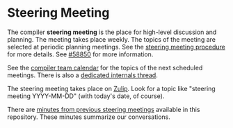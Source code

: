 # Steering Meeting

The compiler **steering meeting** is the place for high-level
discussion and planning. The meeting takes place weekly. The topics of
the meeting are selected at periodic planning meetings. See the
[steering meeting procedure][proc] for more details. See [#58850] for
more information. 

[proc]: /procedures/steering-meeting.md

See the [compiler team calendar](../README.md#meeting-calendar) for
the topics of the next scheduled meetings. There is also a [dedicated
internals thread][internals].

[#58850]: https://github.com/rust-lang/rust/issues/58850
[internals]: https://internals.rust-lang.org/t/compiler-steering-meeting/8588

The steering meeting takes place on [Zulip](chat-platform.md). Look
for a topic like "steering meeting YYYY-MM-DD" (with today's date, of
course).

There are [minutes from previous steering
meetings](../minutes/steering-meeting) available in this
repository. These minutes summarize our conversations.